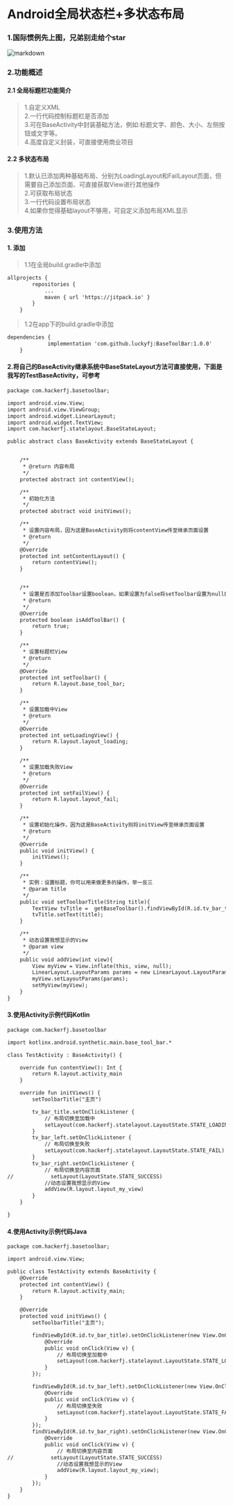 # Android全局状态栏+多状态布局
### 1.国际惯例先上图，兄弟别走给个star
![markdown](https://github.com/luckyfj/BaseToolBar/blob/master/img/test.gif "markdown")

### 2.功能概述

#### 2.1 全局标题栏功能简介
> 1.自定义XML</br>
> 2.一行代码控制标题栏是否添加</br>
> 3.可在BaseActivity中封装基础方法，例如:标题文字、颜色、大小、左侧按钮或文字等。</br>
> 4.高度自定义封装，可直接使用商业项目</br>

#### 2.2 多状态布局
> 1.默认已添加两种基础布局、分别为LoadingLayout和FailLayout页面，但需要自己添加页面、可直接获取View进行其他操作</br>
> 2.可获取布局状态</br>
> 3.一行代码设置布局状态</br>
> 4.如果你觉得基础layout不够用，可自定义添加布局XML显示</br>

### 3.使用方法
#### 1. 添加
> 1.1在全局build.gradle中添加
```html
allprojects {
		repositories {
			...
			maven { url 'https://jitpack.io' }
		}
	}
```
> 1.2在app下的build.gradle中添加
```html
dependencies {
	         implementation 'com.github.luckyfj:BaseToolBar:1.0.0'
	}
```

#### 2.将自己的BaseActivity继承系统中BaseStateLayout方法可直接使用，下面是我写的TestBaseActivity，可参考

```html
package com.hackerfj.basetoolbar;

import android.view.View;
import android.view.ViewGroup;
import android.widget.LinearLayout;
import android.widget.TextView;
import com.hackerfj.statelayout.BaseStateLayout;

public abstract class BaseActivity extends BaseStateLayout {


    /**
     * @return 内容布局
     */
    protected abstract int contentView();

    /**
     * 初始化方法
     */
    protected abstract void initViews();

    /**
     * 设置内容布局，因为这是BaseActivity则将contentView传至继承页面设置
     * @return
     */
    @Override
    protected int setContentLayout() {
        return contentView();
    }


    /**
     * 设置是否添加Toolbar设置boolean，如果设置为false将setToolbar设置为null即可
     * @return
     */
    @Override
    protected boolean isAddToolBar() {
        return true;
    }

    /**
     * 设置标题栏View
     * @return
     */
    @Override
    protected int setToolbar() {
        return R.layout.base_tool_bar;
    }

    /**
     * 设置加载中View
     * @return
     */
    @Override
    protected int setLoadingView() {
        return R.layout.layout_loading;
    }

    /**
     * 设置加载失败View
     * @return
     */
    @Override
    protected int setFailView() {
        return R.layout.layout_fail;
    }

    /**
     * 设置初始化操作，因为这是BaseActivity则将initView传至继承页面设置
     * @return
     */
    @Override
    public void initView() {
        initViews();
    }

    /**
     * 实例：设置标题，你可以用来做更多的操作，举一反三
     * @param title
     */
    public void setToolbarTitle(String title){
        TextView tvTitle =  getBaseToolbar().findViewById(R.id.tv_bar_title);
        tvTitle.setText(title);
    }

    /**
     * 动态设置我想显示的View
     * @param view
     */
    public void addView(int view){
        View myView = View.inflate(this, view, null);
        LinearLayout.LayoutParams params = new LinearLayout.LayoutParams(ViewGroup.LayoutParams.MATCH_PARENT, ViewGroup.LayoutParams.MATCH_PARENT);
        myView.setLayoutParams(params);
        setMyView(myView);
    }
}

```
#### 3.使用Activity示例代码Kotlin

```html
package com.hackerfj.basetoolbar

import kotlinx.android.synthetic.main.base_tool_bar.*

class TestActivity : BaseActivity() {

    override fun contentView(): Int {
        return R.layout.activity_main
    }

    override fun initViews() {
        setToolbarTitle("主页")

        tv_bar_title.setOnClickListener {
            // 布局切换至加载中
            setLayout(com.hackerfj.statelayout.LayoutState.STATE_LOADING)
        }
        tv_bar_left.setOnClickListener {
            // 布局切换至失败
            setLayout(com.hackerfj.statelayout.LayoutState.STATE_FAIL)
        }
        tv_bar_right.setOnClickListener {
            // 布局切换至内容页面
//            setLayout(LayoutState.STATE_SUCCESS)
            //动态设置我想显示的View
            addView(R.layout.layout_my_view)
        }
    }

}
```

#### 4.使用Activity示例代码Java

```html
package com.hackerfj.basetoolbar;

import android.view.View;

public class TestActivity extends BaseActivity {
    @Override
    protected int contentView() {
        return R.layout.activity_main;
    }

    @Override
    protected void initViews() {
        setToolbarTitle("主页");

        findViewById(R.id.tv_bar_title).setOnClickListener(new View.OnClickListener() {
            @Override
            public void onClick(View v) {
                // 布局切换至加载中
                setLayout(com.hackerfj.statelayout.LayoutState.STATE_LOADING);
            }
        });

        findViewById(R.id.tv_bar_left).setOnClickListener(new View.OnClickListener() {
            @Override
            public void onClick(View v) {
                // 布局切换至失败
                setLayout(com.hackerfj.statelayout.LayoutState.STATE_FAIL);
            }
        });
        findViewById(R.id.tv_bar_right).setOnClickListener(new View.OnClickListener() {
            @Override
            public void onClick(View v) {
                // 布局切换至内容页面
//            setLayout(LayoutState.STATE_SUCCESS)
                //动态设置我想显示的View
                addView(R.layout.layout_my_view);
            }
        });
    }
}

```